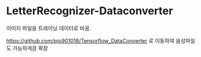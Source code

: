 # LetterRecognizer-Dataconverter
이미지 파일을 트레이닝 데이터로 바꿈.

https://github.com/pjo901018/Tensorflow_DataConverter 로 이동하여 음성파일도 가능하게끔 확장
